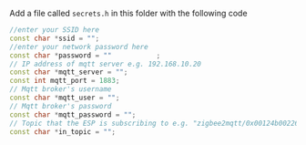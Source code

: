 Add a file called `secrets.h` in this folder with the following code

```cpp
//enter your SSID here
const char *ssid = "";
//enter your network password here
const char *password = ""           ;
// IP address of mqtt server e.g. 192.168.10.20
const char *mqtt_server = "";
const int mqtt_port = 1883;
// Mqtt broker's username
const char *mqtt_user = "";
// Mqtt broker's password
const char *mqtt_password = "";
// Topic that the ESP is subscribing to e.g. "zigbee2mqtt/0x00124b00226b5c99"
const char *in_topic = "";


```